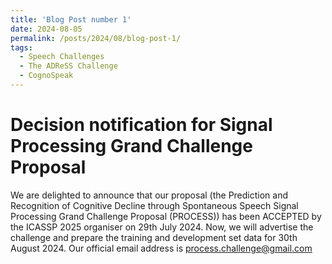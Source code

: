 ```yaml
---
title: 'Blog Post number 1'
date: 2024-08-05
permalink: /posts/2024/08/blog-post-1/
tags:
  - Speech Challenges
  - The ADReSS Challenge
  - CognoSpeak
---
```


Decision notification for Signal Processing Grand Challenge Proposal
======

We are delighted to announce that our proposal (the Prediction and Recognition of Cognitive Decline through Spontaneous Speech Signal Processing Grand Challenge Proposal (PROCESS)) has been ACCEPTED by the ICASSP 2025 organiser on 29th July 2024. Now, we will advertise the challenge and prepare the training and development set data for 30th August 2024. Our official email address is process.challenge@gmail.com